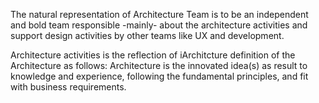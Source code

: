 The natural representation of Architecture Team is to be an independent and bold team responsible -mainly- about the architecture activities and support design activities by other teams like UX and development.

Architecture activities is the reflection of iArchitcture definition of the Architecture as follows:
Architecture is the innovated idea(s) as result to knowledge and experience, following the fundamental principles, and fit with business requirements.
